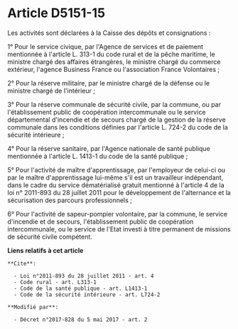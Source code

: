 # Article D5151-15

Les activités sont déclarées à la Caisse des dépôts et consignations :

1° Pour le service civique, par l'Agence de services et de paiement mentionnée à l'article L. 313-1 du code rural et de la
pêche maritime, le ministre chargé des affaires étrangères, le ministre chargé du commerce extérieur, l'agence Business
France ou l'association France Volontaires ;

2° Pour la réserve militaire, par le ministre chargé de la défense ou le ministre chargé de l'intérieur ;

3° Pour la réserve communale de sécurité civile, par la commune, ou par l'établissement public de coopération intercommunale
ou le service départemental d'incendie et de secours chargé de la gestion de la réserve communale dans les conditions
définies par l'article L. 724-2 du code de la sécurité intérieure ;

4° Pour la réserve sanitaire, par l'Agence nationale de santé publique mentionnée à l'article L. 1413-1 du code de la santé
publique ;

5° Pour l'activité de maître d'apprentissage, par l'employeur de celui-ci ou par le maître d'apprentissage lui-même s'il est
un travailleur indépendant, dans le cadre du service dématérialisé gratuit mentionné à l'article 4 de la loi n° 2011-893 du
28 juillet 2011 pour le développement de l'alternance et la sécurisation des parcours professionnels ;

6° Pour l'activité de sapeur-pompier volontaire, par la commune, le service d'incendie et de secours, l'établissement public
de coopération intercommunale, ou le service de l'Etat investi à titre permanent de missions de sécurité civile compétent.

**Liens relatifs à cet article**

	**Cite**:

	  - Loi n°2011-893 du 28 juillet 2011 - art. 4
	  - Code rural - art. L313-1
	  - Code de la santé publique - art. L1413-1
	  - Code de la sécurité intérieure - art. L724-2

	**Modifié par**:

	  - Décret n°2017-828 du 5 mai 2017 - art. 2

